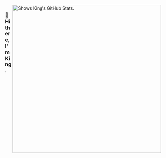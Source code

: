 <a href="https://github.com/pulls?q=author%3Akinggq">
  <picture>
    <source media="(prefers-color-scheme: dark)" srcset="https://github-stats.liuli.lol/api?username=kinggq&theme=vue-dark&show_icons=true&include_all_commits=true&count_private=true">
    <img alt="Shows King's GitHub Stats." align="right" width="480px" src="https://github-stats.liuli.lol/api?username=kinggq&theme=vue&show_icons=true&include_all_commits=true&count_private=true">
  </picture>
</a>

### 👋 Hi there, I'm King.

<!--
**kinggq/kinggq** is a ✨ _special_ ✨ repository because its `README.md` (this file) appears on your GitHub profile.

Here are some ideas to get you started:

- 🔭 I’m currently working on ...
- 🌱 I’m currently learning ...
- 👯 I’m looking to collaborate on ...
- 🤔 I’m looking for help with ...
- 💬 Ask me about ...
- 📫 How to reach me: ...
- 😄 Pronouns: ...
- ⚡ Fun fact: ...
-->

